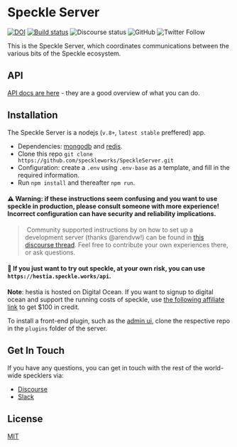 # Speckle Server
[![DOI](https://zenodo.org/badge/74043433.svg)](https://zenodo.org/badge/latestdoi/74043433) [![Build status](https://ci.appveyor.com/api/projects/status/xo9uun3wdo5x8538?svg=true)](https://ci.appveyor.com/project/SpeckleWorks/speckleserver) ![Discourse status](https://img.shields.io/discourse/https/discourse.speckle.works/status.svg) ![GitHub](https://img.shields.io/github/license/speckleworks/speckleserver.svg) ![Twitter Follow](https://img.shields.io/twitter/follow/speckle_works.svg) 


This is the Speckle Server, which coordinates communications between the various bits of the Speckle ecosystem.

## API

[API docs are here](https://speckleworks.github.io/SpeckleSpecs/) - they are a good overview of what you can do.

## Installation

The Speckle Server is a nodejs (`v.8+`, `latest stable` preffered) app.

- Dependencies: [mongodb](https://www.mongodb.com/download-center/community) and [redis](https://redis.io/). 
- Clone this repo `git clone https://github.com/speckleworks/SpeckleServer.git`
- Configuration: create a `.env` using `.env-base` as a template, and fill in the required information.
- Run `npm install` and thereafter `npm run`.


#### ⚠️ **Warning**: if these instructions seem confusing and you want to use speckle in production, please consult someone with more experience! Incorrect configuration can have **security and reliability implications**. 

> Community supported instructions by on how to set up a development server (thanks @arendvw!) can be found in [this discourse thread](https://discourse.speckle.works/t/speckle-server-debian-9-installation-notes-for-development-machines/344). Feel free to contribute your own experiences there, or ask questions.

#### 🍰 If you just want to try out speckle, at your own risk, you can use `https://hestia.speckle.works/api`.

**Note**: hestia is hosted on Digital Ocean. If you want to signup to digital ocean and support the running costs of speckle, use [the following affiliate link](https://m.do.co/c/947a2b5d7dc1) to get $100 in credit. 

To install a front-end plugin, such as the [admin ui](https://github.com/speckleworks/SpeckleAdmin), clone the respective repo in the `plugins` folder of the server.

## Get In Touch

If you have any questions, you can get in touch with the rest of the world-wide specklers via: 
- [Discourse](https://discourse.speckle.works)
- [Slack](https://slacker.speckle.works)

## License
[MIT](https://github.com/speckleworks/SpeckleServer/blob/master/LICENSE)

